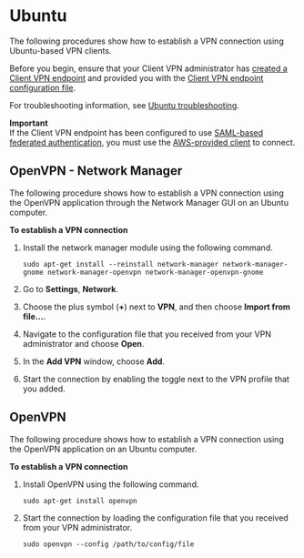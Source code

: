# Ubuntu<a name="ubuntu"></a>

The following procedures show how to establish a VPN connection using Ubuntu\-based VPN clients\.

Before you begin, ensure that your Client VPN administrator has [created a Client VPN endpoint](https://docs.aws.amazon.com/vpn/latest/clientvpn-admin/cvpn-working-endpoints.html#cvpn-working-endpoint-create) and provided you with the [Client VPN endpoint configuration file](https://docs.aws.amazon.com/vpn/latest/clientvpn-admin/cvpn-working-endpoints.html#cvpn-working-endpoint-export)\.

For troubleshooting information, see [Ubuntu troubleshooting](ubuntu-troubleshooting.md)\.

**Important**  
If the Client VPN endpoint has been configured to use [SAML\-based federated authentication](https://docs.aws.amazon.com/vpn/latest/clientvpn-admin/client-authentication.html#federated-authentication), you must use the [AWS\-provided client](connect-aws-client-vpn-connect.md) to connect\.

## OpenVPN \- Network Manager<a name="ubuntu-network-manager-openvpn"></a>

The following procedure shows how to establish a VPN connection using the OpenVPN application through the Network Manager GUI on an Ubuntu computer\.

**To establish a VPN connection**

1. Install the network manager module using the following command\.

   ```
   sudo apt-get install --reinstall network-manager network-manager-gnome network-manager-openvpn network-manager-openvpn-gnome
   ```

1. Go to **Settings**, **Network**\.

1. Choose the plus symbol \(**\+**\) next to **VPN**, and then choose **Import from file\.\.\.**\.

1. Navigate to the configuration file that you received from your VPN administrator and choose **Open**\.

1. In the **Add VPN** window, choose **Add**\.

1. Start the connection by enabling the toggle next to the VPN profile that you added\.

## OpenVPN<a name="ubuntu-openvpn"></a>

The following procedure shows how to establish a VPN connection using the OpenVPN application on an Ubuntu computer\.

**To establish a VPN connection**

1. Install OpenVPN using the following command\.

   ```
   sudo apt-get install openvpn
   ```

1. Start the connection by loading the configuration file that you received from your VPN administrator\.

   ```
   sudo openvpn --config /path/to/config/file
   ```